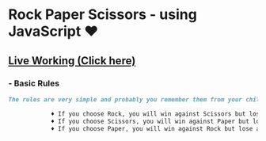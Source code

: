 
# Rock Paper Scissors - using JavaScript ❤
## [Live Working (Click here)](https://amanraj1608.github.io/awesome-rock-paper-scissor/)


### - Basic Rules 
```markdown
The rules are very simple and probably you remember them from your childhood :

           	♦ If you choose Rock, you will win against Scissors but lose against Paper.
           	♦ If you choose Scissors, you will win against Paper but lose against Rock.
           	♦ If you choose Paper, you will win against Rock but lose against Scissors.
            
```
